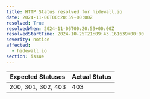 ```yaml
---
title: HTTP Status resolved for hidewall.io
date: 2024-11-06T00:20:59+00:00Z
resolved: True
resolvedWhen: 2024-11-06T00:20:59+00:00Z
resolvedStartTime: 2024-10-25T21:09:43.161639+00:00
severity: notice
affected:
  - hidewall.io
section: issue
---
```


| Expected Statuses | Actual Status  |
|-------------------|----------------|
| 200, 301, 302, 403 | 403 |

